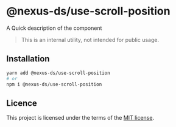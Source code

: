 # @nexus-ds/use-scroll-position

A Quick description of the component

> This is an internal utility, not intended for public usage.

## Installation

```sh
yarn add @nexus-ds/use-scroll-position
# or
npm i @nexus-ds/use-scroll-position
```



## Licence

This project is licensed under the terms of the
[MIT license](https://github.com/NexusDesignSystem/nexus-ds/blob/main/LICENSE).
